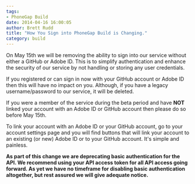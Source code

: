 ```yaml
---
tags:
- PhoneGap Build
date: 2014-04-16 16:00:05
author: Brett Rudd
title: "How You Sign into PhoneGap Build is Changing."
category: build
---
```


On May 15th we will be removing the ability to sign into our service without
either a GitHub or Adobe ID. This is to simplify authentication and
enhance the security of our service by not handling or storing any user credentials.

If you registered or can sign in now with your GitHub account or Adobe ID then this
will have no impact on you. Although, if you have a legacy username/password to
our service, it will be deleted.

If you were a member of the service during the beta period and have **NOT** linked your
account with an Adobe ID or GitHub account then please do so before May 15th.

To link your account with an Adobe ID or your GitHub account, go to your account settings
page and you will find buttons that will link your account to an existing (or new)
Adobe ID or to your GitHub account. It's simple and painless.

**As part of this change we are deprecating basic authentication for the API. We
recommend using your API access token for all API access going forward. As yet we
have no timeframe for disabling basic authentication altogether, but rest assured we will give
adequate notice.**
